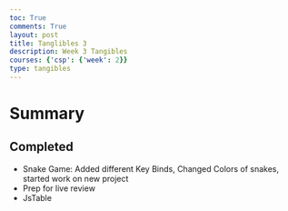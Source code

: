 ```yaml
---
toc: True
comments: True
layout: post
title: Tanglibles 3
description: Week 3 Tangibles
courses: {'csp': {'week': 2}}
type: tangibles
---
```


# Summary


## Completed
- Snake Game: Added different Key Binds, Changed Colors of snakes, started work on new project
- Prep for live review
- JsTable

